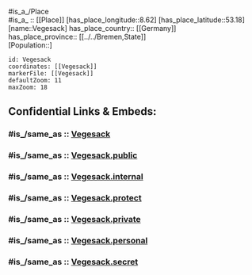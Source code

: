 ﻿---
confidential: public
isDeleted: false
location:
- 53.18
- 8.62
mapmarker: city
mapzoom:
- 7
- 12
SpocWebEntityId: 35230
tags:
- geo/City
type: City
---

#is_a_/Place  
#is_a_ :: [[Place]] 
[has_place_longitude::8.62] 
[has_place_latitude::53.18] 
[name::Vegesack] 
has_place_country:: [[Germany]]  
has_place_province:: [[../../Bremen,State]]  
[Population::] 



```leaflet
id: Vegesack
coordinates: [[Vegesack]] 
markerFile: [[Vegesack]] 
defaultZoom: 11 
maxZoom: 18
```


## Confidential Links & Embeds: 

### #is_/same_as :: [Vegesack](Vegesack.md) 

### #is_/same_as :: [Vegesack.public](/_public/Earth/Continent/Europe/Europe~Central/Germany/Germany~West/State~Bremen/cities~Bremen/Vegesack.public.md) 

### #is_/same_as :: [Vegesack.internal](/_internal/Earth/Continent/Europe/Europe~Central/Germany/Germany~West/State~Bremen/cities~Bremen/Vegesack.internal.md) 

### #is_/same_as :: [Vegesack.protect](/_protect/Earth/Continent/Europe/Europe~Central/Germany/Germany~West/State~Bremen/cities~Bremen/Vegesack.protect.md) 

### #is_/same_as :: [Vegesack.private](/_private/Earth/Continent/Europe/Europe~Central/Germany/Germany~West/State~Bremen/cities~Bremen/Vegesack.private.md) 

### #is_/same_as :: [Vegesack.personal](/_personal/Earth/Continent/Europe/Europe~Central/Germany/Germany~West/State~Bremen/cities~Bremen/Vegesack.personal.md) 

### #is_/same_as :: [Vegesack.secret](/_secret/Earth/Continent/Europe/Europe~Central/Germany/Germany~West/State~Bremen/cities~Bremen/Vegesack.secret.md)

